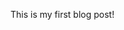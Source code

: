 <!--
id: 1
title: Hello world!
date: 2022-05-25
tags: blog,    hello, tag1, tag2
category: categoryTest
type: typeTest
path: blog-on-deno
-->

This is my first blog post!
